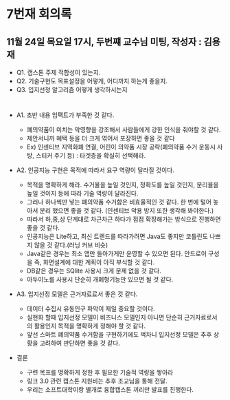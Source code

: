 7번재 회의록
===
11월 24일 목요일 17시, 두번쨰 교수님 미팅, 작성자 : 김용재
---

* Q1. 캡스톤 주제 적합성이 있는지.
* Q2. 기술구현도 목표설정을 어떻게, 어디까지 하는게 좋을지.   
* Q3. 입지선정 알고리즘 어떻게 생각하시는지
#
* A1. 초반 내용 임팩트가 부족한 것 같다.
  - 폐의약품이 미치는 악영향을 강조해서 사람들에게 강한 인식을 줘야할 것 같다.
  - 제안서니까 혜택 등을 더 크게 엮어서 포장하면 좋을 것 같다
  - Ex) 인센티브 지역화폐 연결, 어린이 의약품 시장 공략(폐의약품 수거 운동시 사탕, 스티커 주기 등) : 타겟층을 확실히 선택해라.
 
* A2. 인공지능 구현은 목적에 따라서 요구 역량이 달라질 것이다.
  - 목적을 명확하게 해라. 수거율을 높일 것인지, 정확도를 높일 것인지, 분리율을 높일 것이지 등에 따라 기술 역량이 달라진다.
  - 그러나 하나씩만 넣는 폐의약품 수거함은 비효율적인 것 같다. 한 번에 털어 놓아서 분리 했으면 좋을 것 같다. (인센티브 악용 방지 또한 생각해 봐야한다.)
  - 따라서 하,중,상 단계대로 차근차근 하다가 점점 확장해가는 방식으로 진행하면 좋을 것 같다.
  - 인공지능은 Lite하고, 최신 트렌드를 따라가려면 Java도 좋지만 코틀린도 나쁘지 않을 것 같다.(러닝 커브 비슷)
  - Java같은 경우는 최소 앱만 돌아가게만 운영할 수 있으면 된다. 안드로이 구성을 즉, 화면설계에 대한 계획이 아직 부식할 것 같다.
  - DB같은 경우는 SQlite 사용시 크게 문제 없을 것 같다.
  - 아두이노를 사용시 단순히 개폐형기능만 있으면 될 것 같다.
  
* A3. 입지선정 모델은 근거자료료서 좋은 것 같다. 
  - 데이터 수집시 유동인구 파악이 제일 중요할 것이다. 
  - 실현화 할때 입지선정 모델이 비즈니스 모델인지 아니면 단순히 근거자료로서의 활용인지 목적을 명확하게 정해야 할 것 같다.
  - 앞선 스마트 폐의약품 수거함을 구현하기에도 벅차니 입지선정 모델은 추후 상황을 고려하여 판단하면 좋을 것 같다.


* 결론
  - 구련 목표를 명확하게 정한 후 필요한 기술적 역량을 쌓아라
  - 링크 3.0 관련 캡스톤 지원비는 추후 조교님을 통해 전달.
  - 우리는 소프트대학이랑 별개로 융합캡스톤 끼리만 발표를 진행한다.
